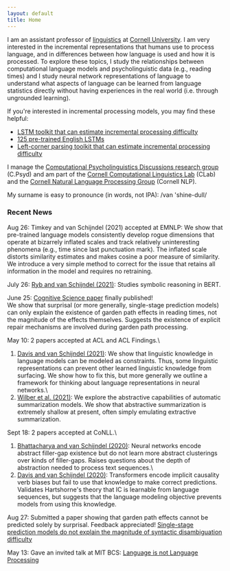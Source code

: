 ```yaml
---
layout: default
title: Home
---
```


I am an assistant professor of [linguistics](https://linguistics.cornell.edu/) at [Cornell University](https://www.cornell.edu/). I am very interested in the incremental representations that humans use to process language, and in differences between how language is used and how it is processed. To explore these topics, I study the relationships between computational language models and psycholinguistic data (e.g., reading times) and I study neural network representations of language to understand what aspects of language can be learned from language statistics directly without having experiences in the real world (i.e. through ungrounded learning).

If you're interested in incremental processing models, you may find these helpful:  
* [LSTM toolkit that can estimate incremental processing difficulty](https://github.com/vansky/neural-complexity)  
* [125 pre-trained English LSTMs](https://zenodo.org/record/3559340)  
* [Left-corner parsing toolkit that can estimate incremental processing difficulty](https://github.com/modelblocks/modelblocks-release)

I manage the [Computational Psycholinguistics Discussions research group](/cpsyd.html) (C.Psyd) and am part of the [Cornell Computational Linguistics Lab](https://conf.ling.cornell.edu/compling/) (CLab) and the [Cornell Natural Language Processing Group](https://nlp.cornell.edu/) (Cornell NLP).

My surname is easy to pronounce (in words, not IPA): /van 'shine-dull/

### Recent News

Aug 26: Timkey and van Schijndel (2021) accepted at EMNLP: We show that pre-trained language models consistently develop rogue dimensions that operate at bizarrely inflated scales and track relatively uninteresting phenomena (e.g., time since last punctuation mark). The inflated scale distorts similarity estimates and makes cosine a poor measure of similarity. We introduce a very simple method to correct for the issue that retains all information in the model and requires no retraining.

July 26: [Ryb and van Schijndel (2021)](/assets/pdf/ryb_vanschijndel-2021-cstfrs.pdf): Studies symbolic reasoning in BERT.

June 25: [Cognitive Science paper](/assets/pdf/vanschijndel_linzen-2021-cogscij.pdf) finally published!\
We show that surprisal (or more generally, single-stage prediction models) can only explain the existence of garden path effects in reading times, not the magnitude of the effects themselves. Suggests the existence of explicit repair mechanisms are involved during garden path processing.

May 10: 2 papers accepted at ACL and ACL Findings.\
1) [Davis and van Schijndel (2021)](/assets/pdf/davis_vanschijndel-2021-acl.pdf): We show that linguistic knowledge in language models can be modeled as constraints. Thus, some linguistic representations can prevent other learned linguistic knowledge from surfacing. We show how to fix this, but more generally we outline a framework for thinking about language representations in neural networks.\
2) [Wilber et al. (2021)](/assets/pdf/wilber_etal-2021-findings_acl.pdf): We explore the abstractive capabilities of automatic summarization models. We show that abstractive summarization is extremely shallow at present, often simply emulating extractive summarization.

Sept 18: 2 papers accepted at CoNLL.\
1) [Bhattacharya and van Schijndel (2020)](/assets/pdf/bhattacharya_vanschijndel-2020-conll.pdf): Neural networks encode abstract filler-gap existence but do not learn more abstract clusterings over kinds of filler-gaps. Raises questions about the depth of abstraction needed to process text sequences.\
2) [Davis and van Schijndel (2020)](/assets/pdf/davis_vanschijndel-2020-conll.pdf): Transformers encode implicit causality verb biases but fail to use that knowledge to make correct predictions. Validates Hartshorne's theory that IC is learnable from language sequences, but suggests that the language modeling objective prevents models from using this knowledge.

Aug 27: Submitted a paper showing that garden path effects cannot be predicted solely by surprisal. Feedback appreciated! [Single-stage prediction models do not explain the magnitude of syntactic disambiguation difficulty](https://psyarxiv.com/sgbqy/)

May 13: Gave an invited talk at MIT BCS: [Language is not Language Processing](/assets/pdf/vanschijndel-2020-invited_mit-slides.pdf)
